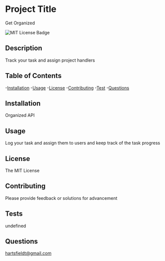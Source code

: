 # Project Title

Get Organized

![MIT License Badge](https://img.shields.io/badge/license-MIT-brightgreen)

## Description

Track your task and assign project handlers

## Table of Contents

-[Installation](#installation) -[Usage](#usage) -[License](#license) -[Contributing](#contributing) -[Test](#test) -[Questions](#questions)

## Installation

Organized API

## Usage

Log your task and assign them to users and keep track of the task progress

## License

The MIT License

## Contributing

Please provide feedback or solutions for advancement

## Tests

undefined

## Questions

hartsfieldt@gmail.com
